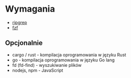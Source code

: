 # Wymagania

- [ripgrep](https://github.com/BurntSushi/ripgrep)
- [fzf](https://github.com/junegunn/fzf)

## Opcjonalnie

- cargo / rust - kompilacja oprogramowania w języku Rust
- go - kompilacja oprogramowania w języku Go lang
- fd (fd-find) - wyszukiwanie plików
- nodejs, npm - JavaScript
